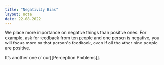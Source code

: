 ```yaml
---
title: "Negativity Bias"
layout: note
date: 22-08-2022
---
```



We place more importance on negative things than positive ones. For example, ask for feedback from ten people and one person is negative, you will focus more on that person's feedback, even if all the other nine people are positive.

It’s another one of our[[Perception Problems]].

